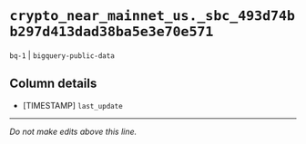 # `crypto_near_mainnet_us._sbc_493d74bb297d413dad38ba5e3e70e571`
`bq-1` | `bigquery-public-data`

## Column details
* [TIMESTAMP] `last_update`

-------------------------------------------------------------------------------
*Do not make edits above this line.*
